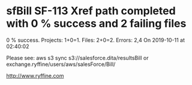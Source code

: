 # sfBill SF-113 Xref path completed with 0 % success and 2 failing files

0 % success. Projects: 1+0=1.  Files: 2+0=2. Errors: 2,4  On 2019-10-11 at 02:40:02



Please see: aws s3 sync s3://salesforce.dita/resultsBill or exchange.ryffine/users/aws/salesForce/Bill/

http://www.ryffine.com
